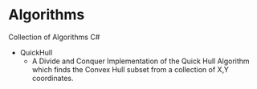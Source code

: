# Algorithms
Collection of Algorithms C#

- QuickHull 
  - A Divide and Conquer Implementation of the Quick Hull Algorithm which finds the Convex Hull subset from a collection of X,Y               coordinates.
